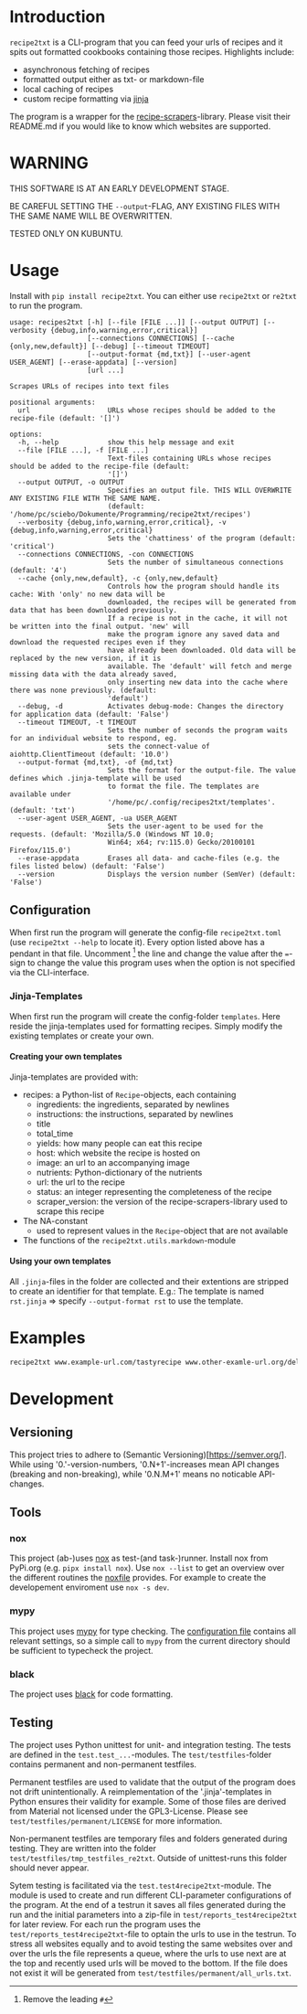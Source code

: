 # Introduction

`recipe2txt` is a CLI-program that you can feed your urls of recipes and it spits out formatted cookbooks containing those recipes. Highlights include:

* asynchronous fetching of recipes
* formatted output either as txt- or markdown-file
* local caching of recipes
* custom recipe formatting via [jinja](https://jinja.palletsprojects.com)

The program is a wrapper for the [recipe-scrapers](https://github.com/hhursev/recipe-scrapers)-library. Please visit their README.md if you would like to know which websites are supported.

# WARNING

THIS SOFTWARE IS AT AN EARLY DEVELOPMENT STAGE.

BE CAREFUL SETTING THE `--output`-FLAG, ANY EXISTING FILES WITH THE SAME NAME WILL BE OVERWRITTEN.

TESTED ONLY ON KUBUNTU.

# Usage

Install with `pip install recipe2txt`. You can either use `recipe2txt` or `re2txt` to run the program.

```
usage: recipes2txt [-h] [--file [FILE ...]] [--output OUTPUT] [--verbosity {debug,info,warning,error,critical}]
                   [--connections CONNECTIONS] [--cache {only,new,default}] [--debug] [--timeout TIMEOUT]
                   [--output-format {md,txt}] [--user-agent USER_AGENT] [--erase-appdata] [--version]
                   [url ...]

Scrapes URLs of recipes into text files

positional arguments:
  url                   URLs whose recipes should be added to the recipe-file (default: '[]')

options:
  -h, --help            show this help message and exit
  --file [FILE ...], -f [FILE ...]
                        Text-files containing URLs whose recipes should be added to the recipe-file (default:
                        '[]')
  --output OUTPUT, -o OUTPUT
                        Specifies an output file. THIS WILL OVERWRITE ANY EXISTING FILE WITH THE SAME NAME.
                        (default: '/home/pc/sciebo/Dokumente/Programming/recipe2txt/recipes')
  --verbosity {debug,info,warning,error,critical}, -v {debug,info,warning,error,critical}
                        Sets the 'chattiness' of the program (default: 'critical')
  --connections CONNECTIONS, -con CONNECTIONS
                        Sets the number of simultaneous connections (default: '4')
  --cache {only,new,default}, -c {only,new,default}
                        Controls how the program should handle its cache: With 'only' no new data will be
                        downloaded, the recipes will be generated from data that has been downloaded previously.
                        If a recipe is not in the cache, it will not be written into the final output. 'new' will
                        make the program ignore any saved data and download the requested recipes even if they
                        have already been downloaded. Old data will be replaced by the new version, if it is
                        available. The 'default' will fetch and merge missing data with the data already saved,
                        only inserting new data into the cache where there was none previously. (default:
                        'default')
  --debug, -d           Activates debug-mode: Changes the directory for application data (default: 'False')
  --timeout TIMEOUT, -t TIMEOUT
                        Sets the number of seconds the program waits for an individual website to respond, eg.
                        sets the connect-value of aiohttp.ClientTimeout (default: '10.0')
  --output-format {md,txt}, -of {md,txt}
                        Sets the format for the output-file. The value defines which .jinja-template will be used
                        to format the file. The templates are available under
                        '/home/pc/.config/recipes2txt/templates'. (default: 'txt')
  --user-agent USER_AGENT, -ua USER_AGENT
                        Sets the user-agent to be used for the requests. (default: 'Mozilla/5.0 (Windows NT 10.0;
                        Win64; x64; rv:115.0) Gecko/20100101 Firefox/115.0')
  --erase-appdata       Erases all data- and cache-files (e.g. the files listed below) (default: 'False')
  --version             Displays the version number (SemVer) (default: 'False')
```

## Configuration

When first run the program will generate the config-file `recipe2txt.toml` (use `recipe2txt --help` to locate it).
Every option listed above has a pendant in that file. Uncomment [^1] the line and change the value after the `=`-
sign to change the value this program uses when the option is not specified via the CLI-interface.

[^1]: Remove the leading `#`

### Jinja-Templates

When first run the program will create the config-folder `templates`. Here reside the jinja-templates used for
formatting recipes. Simply modify the existing templates or create your own.

#### Creating your own templates

Jinja-templates are provided with:

* recipes: a Python-list of `Recipe`-objects, each containing
  * ingredients: the ingredients, separated by newlines
  * instructions: the instructions, separated by newlines
  * title
  * total_time
  * yields: how many people can eat this recipe
  * host: which website the recipe is hosted on
  * image: an url to an accompanying image
  * nutrients: Python-dictionary of the nutrients
  * url: the url to the recipe
  * status: an integer representing the completeness of the recipe
  * scraper_version: the version of the recipe-scrapers-library used to scrape this recipe
* The NA-constant
  * used to represent values in the `Recipe`-object that are not available
* The functions of the `recipe2txt.utils.markdown`-module

#### Using your own templates

All `.jinja`-files in the folder are collected and their extentions are stripped to create an identifier for that template.
E.g.: The template is named `rst.jinja` => specify `--output-format rst` to use the template.


# Examples

```bash
recipe2txt www.example-url.com/tastyrecipe www.other-examle-url.org/deliciousmeal -o ~/Documents/great-recipes.txt
```

# Development

## Versioning

This project tries to adhere to (Semantic Versioning)[https://semver.org/]. While using '0.'-version-numbers, '0.N+1'-increases mean API changes (breaking and non-breaking), while '0.N.M+1' means no noticable API-changes.

## Tools

### nox

This project (ab-)uses [nox](https://github.com/wntrblm/nox) as test-(and task-)runner. Install nox from PyPi.org (e.g. `pipx install nox`). Use `nox --list` to get an overview over the different routines the [noxfile](noxfile.py) provides. For example to create the developement enviroment use `nox -s dev`.

### mypy

This project uses [mypy](https://github.com/python/mypy) for type checking. The [configuration file](pyproject.toml) contains all relevant settings, so a simple call to `mypy` from the current directory should be sufficient to typecheck the project.

### black

The project uses [black](https://github.com/psf/black) for code formatting.

## Testing

The project uses Python unittest for unit- and integration testing. The tests are defined in the `test.test_...`-modules. The `test/testfiles`-folder contains permanent and non-permanent testfiles.

Permanent testfiles are used to validate that the output of the program does not drift unintentionally. A reimplementation of the '.jinja'-templates in Python ensures their validity for example. Some of those files are derived from Material not licensed under the GPL3-License. Please see `test/testfiles/permanent/LICENSE` for more information.

Non-permanent testfiles are temporary files and folders generated during testing. They are written into the folder `test/testfiles/tmp_testfiles_re2txt`. Outside of unittest-runs this folder should never appear.

Sytem testing is facilitated via the `test.test4recipe2txt`-module. The module is used to create and run different CLI-parameter configurations of the program. At the end of a testrun it saves all files generated during the run and the initial parameters into a zip-file in `test/reports_test4recipe2txt` for later review. For each run the program uses the `test/reports_test4recipe2txt`-file to optain the urls to use in the testrun. To stress all websites equally and to avoid testing the same websites over and over the urls the file represents a queue, where the urls to use next are at the top and recently used urls will be moved to the bottom. If the file does not exist it will be generated from `test/testfiles/permanent/all_urls.txt`.

